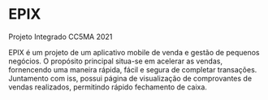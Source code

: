 # EPIX
Projeto Integrado CC5MA 2021

EPIX é um projeto de um aplicativo mobile de venda e gestão de pequenos negócios. O propósito principal situa-se em acelerar as vendas, fornencendo uma maneira rápida, fácil e segura de completar transações. Juntamento com iss, possui página de visualização de comprovantes de vendas realizados, permitindo rápido fechamento de caixa.
